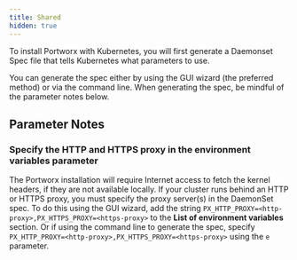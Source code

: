 ```yaml
---
title: Shared
hidden: true
---
```


To install Portworx with Kubernetes, you will first generate a Daemonset Spec file that tells Kubernetes what parameters to use.

You can generate the spec either by using the GUI wizard \(the preferred method\) or via the command line. When generating the spec, be mindful of the parameter notes below.

## Parameter Notes

### Specify the HTTP and HTTPS proxy in the environment variables parameter

The Portworx installation will require Internet access to fetch the kernel headers, if they are not available locally. If your cluster runs behind an HTTP or HTTPS proxy, you must specify the proxy server\(s\) in the DaemonSet spec. To do this using the GUI wizard, add the string `PX_HTTP_PROXY=<http-proxy>,PX_HTTPS_PROXY=<https-proxy>` to the **List of environment variables** section. Or if using the command line to generate the spec, specify `PX_HTTP_PROXY=<http-proxy>,PX_HTTPS_PROXY=<https-proxy>` using the `e` parameter.

